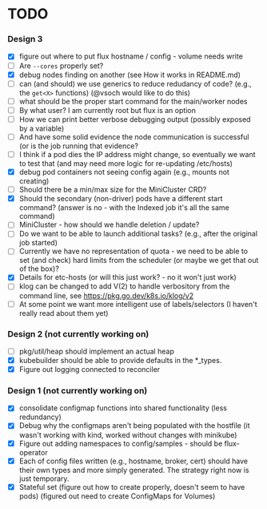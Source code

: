 # TODO

### Design 3

 - [x] figure out where to put flux hostname / config - volume needs write
 - [ ] Are `--cores` properly set?
 - [x] debug nodes finding on another (see How it works in README.md)
 - [ ] can (and should) we use generics to reduce redudancy of code? (e.g., the `get<X>` functions) (@vsoch would like to do this)
 - [ ] what should be the proper start command for the main/worker nodes
 - [ ] By what user? I am currently root but flux is an option
 - [ ] How we can print better verbose debugging output (possibly exposed by a variable)
 - [ ] And have some solid evidence the node communication is successful (or is the job running that evidence?
 - [ ] I think if a pod dies the IP address might change, so eventually we want to test that (and may need more logic for re-updating /etc/hosts)
 - [x] debug pod containers not seeing config again (e.g., mounts not creating)
 - [ ] Should there be a min/max size for the MiniCluster CRD?
 - [x] Should the secondary (non-driver) pods have a different start command? (answer is no - with the Indexed job it's all the same command)
 - [ ] MiniCluster - how should we handle deletion / update?
 - [ ] Do we want to be able to launch additional tasks? (e.g., after the original job started)
 - [ ] Currently we have no representation of quota - we need to be able to set (and check) hard limits from the scheduler (or maybe we get that out of the box)?
 - [x] Details for etc-hosts (or will this just work? - no it won't just work)
 - [ ] klog can be changed to add V(2) to handle verbository from the command line, see https://pkg.go.dev/k8s.io/klog/v2
 - [ ] At some point we want more intelligent use of labels/selectors (I haven't really read about them yet)

### Design 2 (not currently working on)

 - [ ] pkg/util/heap should implement an actual heap
 - [x] kubebuilder should be able to provide defaults in the *_types.
 - [x] Figure out logging connected to reconciler

### Design 1 (not currently working on)

- [x] consolidate configmap functions into shared functionality (less redundancy)
- [x] Debug why the configmaps aren't being populated with the hostfile (it wasn't working with kind, worked without changes with minikube)
- [x] Figure out adding namespaces to config/samples - should be flux-operator
- [x] Each of config files written (e.g., hostname, broker, cert) should have their own types and more simply generated. The strategy right now is just temporary.
- [x] Stateful set (figure out how to create properly, doesn't seem to have pods) (figured out need to create ConfigMaps for Volumes)